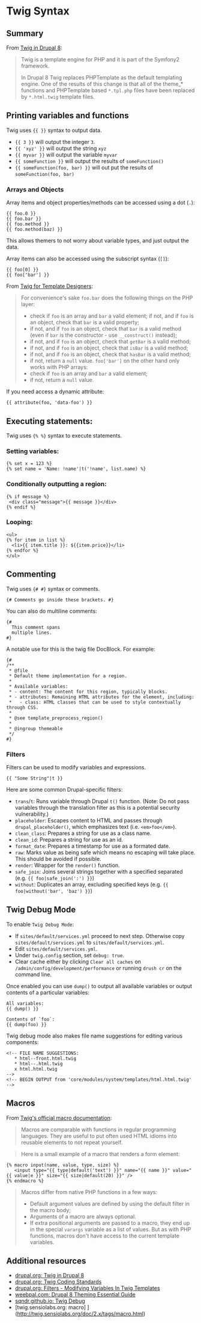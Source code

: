 # Twig Syntax

## Summary

From [Twig in Drupal 8](https://www.drupal.org/docs/8/theming/twig):
> Twig is a template engine for PHP and it is part of the Symfony2 framework.
>
> In Drupal 8 Twig replaces PHPTemplate as the default templating engine. One of the results of this change is that all of the theme_* functions and PHPTemplate based `*.tpl.php` files have been replaced by `*.html.twig` template files.

## Printing variables and functions
Twig uses `{{ }}` syntax to output data.

- `{{ 3 }}` will output the integer `3`.
- `{{ 'xyz' }}` will output the string `xyz`
- `{{ myvar }}` will output the variable `myvar`
- `{{ someFunction }}` will output the results of `someFunction()`
- `{{ someFunction(foo, bar) }}` will out put the results of `someFunction(foo, bar)`

### Arrays and Objects
Array items and object properties/methods can be accessed using a dot (`.`):
```
{{ foo.0 }}
{{ foo.bar }}
{{ foo.method }}
{{ foo.method(baz) }}
```

This allows themers to not worry about variable types, and just output the data.

Array items can also be accessed using the subscript syntax (`[]`):
```
{{ foo[0] }}
{{ foo['bar'] }}
```

From [Twig for Template Designers](http://twig.sensiolabs.org/doc/2.x/templates.html):
> For convenience's sake `foo.bar` does the following things on the PHP layer:
> - check if `foo` is an array and `bar` a valid element;
if not, and if `foo` is an object, check that `bar` is a valid property;
> - if not, and if `foo` is an object, check that `bar` is a valid method (even if `bar` is the constructor - use `__construct()` instead);
> - if not, and if `foo` is an object, check that `getBar` is a valid method;
> - if not, and if `foo` is an object, check that `isBar` is a valid method;
> - if not, and if `foo` is an object, check that `hasBar` is a valid method;
> - if not, return a `null` value.
> `foo['bar']` on the other hand only works with PHP arrays:
> - check if `foo` is an array and `bar` a valid element;
> - if not, return a `null` value.

If you need access a dynamic attribute:

```
{{ attribute(foo, 'data-foo') }}
```

## Executing statements:
Twig uses `{% %}` syntax to execute statements.

### Setting variables:
```
{% set x = 123 %}
{% set name = 'Name: !name'|t('!name', list.name) %}
```

### Conditionally outputting a region:
```
{% if message %}
 <div class="message">{{ message }}</div>
{% endif %}
```

### Looping:
```
<ul>
{% for item in list %}
  <li>{{ item.title }}: ${{item.price}}</li>
{% endfor %}
</ul>
```

## Commenting
Twig uses `{# #}` syntax or comments.

```
{# Comments go inside these brackets. #}
```

You can also do multiline comments:
```
{#
  This comment spans
  multiple lines.
#}
```

A notable use for this is the twig file DocBlock. For example:

```
{#
/**
 * @file
 * Default theme implementation for a region.
 *
 * Available variables:
 * - content: The content for this region, typically blocks.
 * - attributes: Remaining HTML attributes for the element, including:
 *   - class: HTML classes that can be used to style contextually through CSS.
 *
 * @see template_preprocess_region()
 *
 * @ingroup themeable
 */
#}
```

### Filters
Filters can be used to modify variables and expressions.

```
{{ "Some String"|t }}
```

Here are some common Drupal-specific filters:
- `trans`/`t`: Runs variable through Drupal `t()` function. (Note: Do not pass variables through the translation filter as this is a potential security vulnerability.)
- `placeholder`: Escapes content to HTML and passes through `drupal_placeholder()`, which emphasizes text (i.e. `<em>foo</em>`).
- `clean_class`: Prepares a string for use as a class name.
- `clean_id`: Prepares a string for use as an id.
- `format_date`: Prepares a timestamp for use as a formated date.
- `raw`: Marks value as being safe which means no escaping will take place. This should be avoided if possible.
- `render`: Wrapper for the `render()` function.
- `safe_join`: Joins several strings together with a specified separated (e.g. `{{ foo|safe_join(':') }}`)
- `without`: Duplicates an array, excluding specified keys (e.g. `{{ foo|without('bar', 'baz') }}`)

## Twig Debug Mode
To enable `Twig Debug Mode`:

- If `sites/default/services.yml` proceed to next step. Otherwise copy `sites/default/services.yml` to `sites/default/services.yml`.
- Edit `sites/default/services.yml`.
- Under `twig.config` section, set `debug: true`.
- Clear cache either by clicking `Clear all caches` on `/admin/config/development/performance` or running `drush cr` on the command line.

Once enabled you can use `dump()` to output all available variables or output contents of a particular variables:

```
All variables:
{{ dump() }}

Contents of `foo`:
{{ dump(foo) }}
```

Twig debug mode also makes file name suggestions for editing various components:

```
<!-- FILE NAME SUGGESTIONS:
   * html--front.html.twig
   * html--.html.twig
   x html.html.twig
-->
<!-- BEGIN OUTPUT from 'core/modules/system/templates/html.html.twig' -->
```

## Macros
From [Twig's official macro documentation](http://twig.sensiolabs.org/doc/2.x/tags/macro.html):

> Macros are comparable with functions in regular programming languages. They are useful to put often used HTML idioms into reusable elements to not repeat yourself.

> Here is a small example of a macro that renders a form element:
>
```
{% macro input(name, value, type, size) %}
   <input type="{{ type|default('text') }}" name="{{ name }}" value="{{ value|e }}" size="{{ size|default(20) }}" />
{% endmacro %}
```
>
> Macros differ from native PHP functions in a few ways:
> - Default argument values are defined by using the default filter in the macro body;
> - Arguments of a macro are always optional.
> - If extra positional arguments are passed to a macro, they end up in the special `varargs` variable as a list of values.
> But as with PHP functions, macros don't have access to the current template variables.

## Additional resources
- [drupal.org: Twig in Drupal 8](https://www.drupal.org/docs/8/theming/twig)
- [drupal.org: Twig Coding Standards](https://www.drupal.org/docs/develop/coding-standards/twig-coding-standards)
- [drupal.org: Filters - Modifying Variables In Twig Templates](https://www.drupal.org/docs/8/theming/twig/filters-modifying-variables-in-twig-templates)
- [weebpal.com: Drupal 8 Theming Essential Guide ](https://www.weebpal.com/blog/drupal-8-theming)
- [sqndr.github.io: Twig Debug](https://sqndr.github.io/d8-theming-guide/twig/twig-debug.html)
- [twig.sensiolabs.org: macro] ](http://twig.sensiolabs.org/doc/2.x/tags/macro.html)
